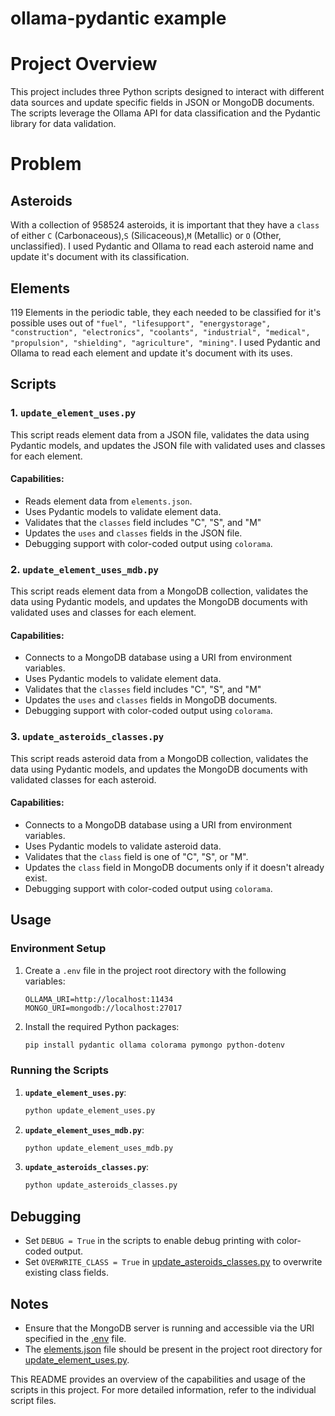 # ollama-pydantic example

# Project Overview

This project includes three Python scripts designed to interact with different data sources and update specific fields in JSON or MongoDB documents. The scripts leverage the Ollama API for data classification and the Pydantic library for data validation.

# Problem
## Asteroids

With a collection of 958524 asteroids, it is important that they have a `class` of either `C` (Carbonaceous),`S` (Silicaceous),`M` (Metallic) or `O` (Other, unclassified).  I used Pydantic and Ollama to read each asteroid name and update it's document with its classification.

## Elements
119 Elements in the periodic table, they each needed to be classified for it's possible uses out of `"fuel", "lifesupport", "energystorage", "construction", "electronics", "coolants", "industrial", "medical", "propulsion", "shielding", "agriculture", "mining"`. I used Pydantic and Ollama to read each element and update it's document with its uses.

## Scripts

### 1. `update_element_uses.py`

This script reads element data from a JSON file, validates the data using Pydantic models, and updates the JSON file with validated uses and classes for each element.

#### Capabilities:
- Reads element data from `elements.json`.
- Uses Pydantic models to validate element data.
- Validates that the `classes` field includes "C", "S", and "M"
- Updates the `uses` and `classes` fields in the JSON file.
- Debugging support with color-coded output using `colorama`.

### 2. `update_element_uses_mdb.py`

This script reads element data from a MongoDB collection, validates the data using Pydantic models, and updates the MongoDB documents with validated uses and classes for each element.

#### Capabilities:
- Connects to a MongoDB database using a URI from environment variables.
- Uses Pydantic models to validate element data.
- Validates that the `classes` field includes "C", "S", and "M"
- Updates the `uses` and `classes` fields in MongoDB documents.
- Debugging support with color-coded output using `colorama`.

### 3. `update_asteroids_classes.py`

This script reads asteroid data from a MongoDB collection, validates the data using Pydantic models, and updates the MongoDB documents with validated classes for each asteroid.

#### Capabilities:
- Connects to a MongoDB database using a URI from environment variables.
- Uses Pydantic models to validate asteroid data.
- Validates that the `class` field is one of "C", "S", or "M".
- Updates the `class` field in MongoDB documents only if it doesn't already exist.
- Debugging support with color-coded output using `colorama`.

## Usage

### Environment Setup

1. Create a `.env` file in the project root directory with the following variables:
    ```env
    OLLAMA_URI=http://localhost:11434
    MONGO_URI=mongodb://localhost:27017
    ```

2. Install the required Python packages:
    ```sh
    pip install pydantic ollama colorama pymongo python-dotenv
    ```

### Running the Scripts

1. **`update_element_uses.py`**:
    ```sh
    python update_element_uses.py
    ```

2. **`update_element_uses_mdb.py`**:
    ```sh
    python update_element_uses_mdb.py
    ```

3. **`update_asteroids_classes.py`**:
    ```sh
    python update_asteroids_classes.py
    ```

## Debugging

- Set `DEBUG = True` in the scripts to enable debug printing with color-coded output.
- Set `OVERWRITE_CLASS = True` in [update_asteroids_classes.py](http://_vscodecontentref_/0) to overwrite existing class fields.

## Notes

- Ensure that the MongoDB server is running and accessible via the URI specified in the [.env](http://_vscodecontentref_/1) file.
- The [elements.json](http://_vscodecontentref_/2) file should be present in the project root directory for [update_element_uses.py](http://_vscodecontentref_/3).

This README provides an overview of the capabilities and usage of the scripts in this project. For more detailed information, refer to the individual script files.
